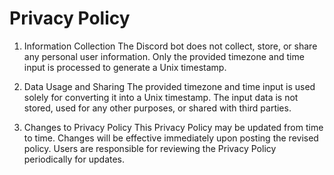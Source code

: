 # Privacy Policy

1. Information Collection
   The Discord bot does not collect, store, or share any personal user information. Only the provided timezone and time input is processed to generate a Unix timestamp.

2. Data Usage and Sharing
   The provided timezone and time input is used solely for converting it into a Unix timestamp. The input data is not stored, used for any other purposes, or shared with third parties.

3. Changes to Privacy Policy
   This Privacy Policy may be updated from time to time. Changes will be effective immediately upon posting the revised policy. Users are responsible for reviewing the Privacy Policy periodically for updates.